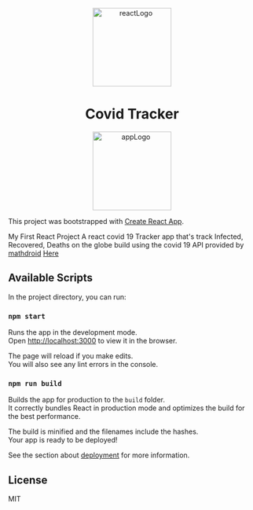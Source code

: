 <p align="center">
 <img width="160px" src="https://res.cloudinary.com/ydevcloud/image/upload/v1636317426/upikl4xsuyv4kzj2mnd4.svg" align="center" alt="reactLogo" />
</p>

<h1 align="center">Covid Tracker</h1>

<p align="center">
 <img width="160px" src="https://res.cloudinary.com/ydevcloud/image/upload/v1636317279/axk3nx4y48bm3ostbdjm.png" align="center" alt="appLogo" />
</p>

This project was bootstrapped with [Create React App](https://github.com/facebook/create-react-app).

My First React Project
A react covid 19 Tracker app that's track Infected, Recovered, Deaths on the globe build using the covid 19 API provided by [mathdroid](https://github.com/mathdroid) [Here](https://github.com/mathdroid/covid19)

## Available Scripts

In the project directory, you can run:

### `npm start`

Runs the app in the development mode.\
Open [http://localhost:3000](http://localhost:3000) to view it in the browser.

The page will reload if you make edits.\
You will also see any lint errors in the console.

### `npm run build`

Builds the app for production to the `build` folder.\
It correctly bundles React in production mode and optimizes the build for the best performance.

The build is minified and the filenames include the hashes.\
Your app is ready to be deployed!

See the section about [deployment](https://facebook.github.io/create-react-app/docs/deployment) for more information.

## License

MIT
